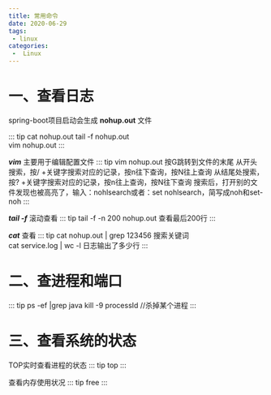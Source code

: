 ```yaml
---
title: 常用命令
date: 2020-06-29
tags:
 - linux
categories:
 -  Linux
---
```


# 一、查看日志
spring-boot项目启动会生成 **nohup.out** 文件

::: tip
cat nohup.out 
tail -f nohup.out  
vim nohup.out
:::

***vim*** 主要用于编辑配置文件
::: tip
vim nohup.out
按G跳转到文件的末尾
从开头搜索，按/ +关键字搜索对应的记录，按n往下查询，按N往上查询
从结尾处搜索，按? +关键字搜索对应的记录，按n往上查询，按N往下查询
搜索后，打开别的文件发现也被高亮了，输入：nohlsearch或者：set nohlsearch，简写成noh和set-noh 
::: 

***tail -f***  滚动查看
::: tip
tail -f -n 200 nohup.out  查看最后200行
::: 

***cat*** 查看
::: tip
cat nohup.out | grep 123456 搜索关键词  
cat service.log | wc -l 日志输出了多少行
::: 

# 二、查进程和端口
::: tip
ps -ef |grep java
kill -9 processId //杀掉某个进程
:::

# 三、查看系统的状态
TOP实时查看进程的状态
::: tip
top
:::

查看内存使用状况
::: tip
free
:::

